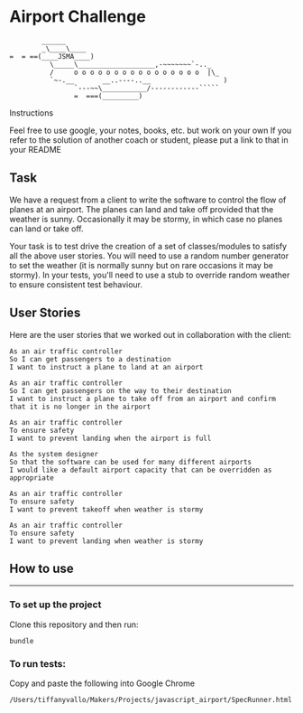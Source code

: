 # Airport Challenge

```
        ______
        _\____\____
=  = ==(____JSMA____)
          \_____\___________________,-~~~~~~~`-.._
          /     o o o o o o o o o o o o o o o o  |\_
          `~-.__       __..----..__                  )
                `---~~\___________/------------`````
                =  ===(_________)

```
Instructions

Feel free to use google, your notes, books, etc. but work on your own
If you refer to the solution of another coach or student, please put a link to that in your README

## Task

We have a request from a client to write the software to control the flow of planes at an airport. The planes can land and take off provided that the weather is sunny. Occasionally it may be stormy, in which case no planes can land or take off. 

Your task is to test drive the creation of a set of classes/modules to satisfy all the above user stories. You will need to use a random number generator to set the weather (it is normally sunny but on rare occasions it may be stormy). In your tests, you'll need to use a stub to override random weather to ensure consistent test behaviour.

## User Stories

Here are the user stories that we worked out in collaboration with the client:

```
As an air traffic controller 
So I can get passengers to a destination 
I want to instruct a plane to land at an airport
```
```
As an air traffic controller 
So I can get passengers on the way to their destination 
I want to instruct a plane to take off from an airport and confirm that it is no longer in the airport
```
```
As an air traffic controller 
To ensure safety 
I want to prevent landing when the airport is full 
```
```
As the system designer
So that the software can be used for many different airports
I would like a default airport capacity that can be overridden as appropriate
```
```
As an air traffic controller 
To ensure safety 
I want to prevent takeoff when weather is stormy
```
```
As an air traffic controller
To ensure safety
I want to prevent landing when weather is stormy
```


## How to use
--------------
### To set up the project
Clone this repository and then run:
```
bundle
```
### To run tests:

Copy and paste the following into Google Chrome
 ```
 /Users/tiffanyvallo/Makers/Projects/javascript_airport/SpecRunner.html
 ```
